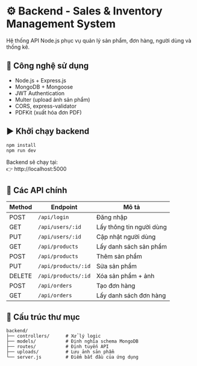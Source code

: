 # ⚙️ Backend - Sales & Inventory Management System

Hệ thống API Node.js phục vụ quản lý sản phẩm, đơn hàng, người dùng và thống kê.

## 🚀 Công nghệ sử dụng

- Node.js + Express.js
- MongoDB + Mongoose
- JWT Authentication
- Multer (upload ảnh sản phẩm)
- CORS, express-validator
- PDFKit (xuất hóa đơn PDF)

## ▶️ Khởi chạy backend

```bash
npm install
npm run dev
```

Backend sẽ chạy tại:  
👉 http://localhost:5000

## 🧩 Các API chính

| Method | Endpoint            | Mô tả                    |
| ------ | ------------------- | ------------------------ |
| POST   | `/api/login`        | Đăng nhập                |
| GET    | `/api/users/:id`    | Lấy thông tin người dùng |
| PUT    | `/api/users/:id`    | Cập nhật người dùng      |
| GET    | `/api/products`     | Lấy danh sách sản phẩm   |
| POST   | `/api/products`     | Thêm sản phẩm            |
| PUT    | `/api/products/:id` | Sửa sản phẩm             |
| DELETE | `/api/products/:id` | Xóa sản phẩm + ảnh       |
| POST   | `/api/orders`       | Tạo đơn hàng             |
| GET    | `/api/orders`       | Lấy danh sách đơn hàng   |

## 📁 Cấu trúc thư mục

```
backend/
├── controllers/      # Xử lý logic
├── models/           # Định nghĩa schema MongoDB
├── routes/           # Định tuyến API
├── uploads/          # Lưu ảnh sản phẩm
└── server.js         # Điểm bắt đầu của ứng dụng
```
